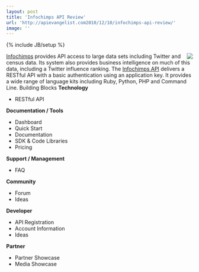 ```yaml
---
layout: post
title: 'Infochimps API Review'
url: 'http://apievangelist.com2010/12/10/infochimps-api-review/'
image: ''
---
```

{% include JB/setup %}
<img src="http://s3.amazonaws.com/satisfaction-production/public/uploaded_images/4719254/20091026_infochimps_logo_orange_monkey-black-no-tagline_full_aspect_medium.png"  align="right" /><a href="http://infochimps.com/" target="_blank">Infochimps</a> provides API access to large data sets including Twitter and census data. Its system also provides business intelligence on much of this data, including a Twitter influence ranking.
The <a href="http://api.infochimps.com/" target="_blank">Infochimps API</a> delivers a RESTful API with a basic authentication using an application key. It provides a wide range of language kits including Ruby, Python, PHP and Command Line.
Building Blocks
<strong>Technology</strong>
<ul >
     <li>RESTful API
     </li>
</ul><strong>Documentation / Tools</strong>
<ul >
     <li>Dashboard
     </li>
     <li>Quick Start
     </li>
     <li>Documentation
     </li>
     <li>SDK &amp; Code Libraries
     </li>
     <li>Pricing
     </li>
</ul><strong>Support / Management</strong>
<ul >
     <li>FAQ
     </li>
</ul><strong>Community</strong>
<ul >
     <li>Forum
     </li>
     <li>Ideas
     </li>
</ul><strong>Developer</strong>
<ul >
     <li>API Registration
     </li>
     <li>Account Information
     </li>
     <li>Ideas
     </li>
</ul><strong>Partner</strong>
<ul >
     <li>Partner Showcase
     </li>
     <li>Media Showcase
     </li>
</ul>
